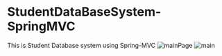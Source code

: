 # StudentDataBaseSystem-SpringMVC
This is Student Database system using Spring-MVC
![mainPage](https://github.com/niranjanyadav123/StudentDataBaseSystem-SpringMVC/assets/156639862/54ee116e-64d6-4ba9-84ac-20b97b945325)
![main](https://github.com/niranjanyadav123/StudentDataBaseSystem-SpringMVC/assets/156639862/95fb82e1-9993-410a-a442-8348ff8134f0)
